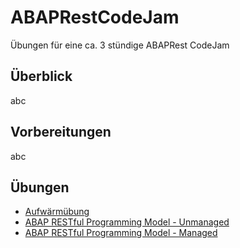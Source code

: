 # ABAPRestCodeJam
Übungen für eine ca. 3 stündige ABAPRest CodeJam

## Überblick
abc

## Vorbereitungen
abc

## Übungen

* [Aufwärmübung](http://www.dropwizard.io/1.0.2/docs/) 
* [ABAP RESTful Programming Model - Unmanaged](https://maven.apache.org/) 
* [ABAP RESTful Programming Model - Managed](https://rometools.github.io/rome/) 
